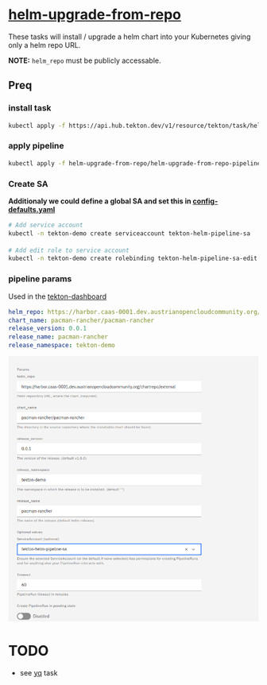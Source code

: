# [helm-upgrade-from-repo](https://hub.tekton.dev/tekton/task/helm-upgrade-from-repo)
These tasks will install / upgrade a helm chart into your Kubernetes giving only a helm repo URL.

**NOTE:** `helm_repo` must be publicly accessable.

## Preq

### install task
```bash
kubectl apply -f https://api.hub.tekton.dev/v1/resource/tekton/task/helm-upgrade-from-repo/0.2/raw
```

### apply pipeline
```bash
kubectl apply -f helm-upgrade-from-repo/helm-upgrade-from-repo-pipeline.yaml -n NAMESPACE
```

### Create SA 
**Additionaly we could define a global SA and set this in  [config-defaults.yaml](../extra/config-defaults.yaml)**

```bash
# Add service account
kubectl -n tekton-demo create serviceaccount tekton-helm-pipeline-sa

# Add edit role to service account
kubectl -n tekton-demo create rolebinding tekton-helm-pipeline-sa-edit --clusterrole edit --serviceaccount tekton-demo:tekton-helm-pipeline-sa 
```

### pipeline params
Used in the [tekton-dashboard](http://tekton-dashboard:9097/) 

```yaml
helm_repo: https://harbor.caas-0001.dev.austrianopencloudcommunity.org/chartrepo/external
chart_name: pacman-rancher/pacman-rancher
release_version: 0.0.1
release_name: pacman-rancher
release_namespace: tekton-demo
```

![dashboard](./params.png)


# TODO
* see [yq](https://hub.tekton.dev/tekton/task/yq) task
